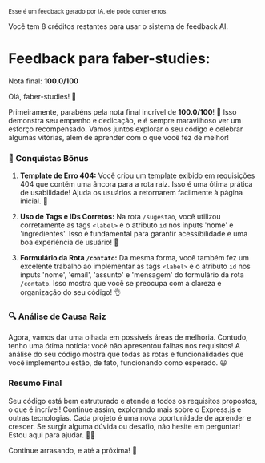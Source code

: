 <sup>Esse é um feedback gerado por IA, ele pode conter erros.</sup>

Você tem 8 créditos restantes para usar o sistema de feedback AI.

# Feedback para faber-studies:

Nota final: **100.0/100**

Olá, faber-studies! 🚀

Primeiramente, parabéns pela nota final incrível de **100.0/100**! 🎉 Isso demonstra seu empenho e dedicação, e é sempre maravilhoso ver um esforço recompensado. Vamos juntos explorar o seu código e celebrar algumas vitórias, além de aprender com o que você fez de melhor!

### 🎊 Conquistas Bônus

1. **Template de Erro 404:** Você criou um template exibido em requisições 404 que contém uma âncora para a rota raiz. Isso é uma ótima prática de usabilidade! Ajuda os usuários a retornarem facilmente à página inicial. 👏
   
2. **Uso de Tags e IDs Corretos:** Na rota `/sugestao`, você utilizou corretamente as tags `<label>` e o atributo `id` nos inputs 'nome' e 'ingredientes'. Isso é fundamental para garantir acessibilidade e uma boa experiência de usuário! 🌟

3. **Formulário da Rota `/contato`:** Da mesma forma, você também fez um excelente trabalho ao implementar as tags `<label>` e o atributo `id` nos inputs 'nome', 'email', 'assunto' e 'mensagem' do formulário da rota `/contato`. Isso mostra que você se preocupa com a clareza e organização do seu código! 👌

### 🔍 Análise de Causa Raiz

Agora, vamos dar uma olhada em possíveis áreas de melhoria. Contudo, tenho uma ótima notícia: você não apresentou falhas nos requisitos! A análise do seu código mostra que todas as rotas e funcionalidades que você implementou estão, de fato, funcionando como esperado. 😃

### Resumo Final

Seu código está bem estruturado e atende a todos os requisitos propostos, o que é incrível! Continue assim, explorando mais sobre o Express.js e outras tecnologias. Cada projeto é uma nova oportunidade de aprender e crescer. Se surgir alguma dúvida ou desafio, não hesite em perguntar! Estou aqui para ajudar. 🚀💡

Continue arrasando, e até a próxima! 🥳